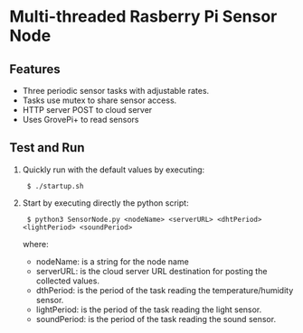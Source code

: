# Multi-threaded Rasberry Pi Sensor Node

## Features
- Three periodic sensor tasks with adjustable rates.
- Tasks use mutex to share sensor access.
- HTTP server POST to cloud server
- Uses GrovePi+ to read sensors

## Test and Run
1) Quickly run with the default values by executing:

        $ ./startup.sh

2) Start by executing directly the python script:

        $ python3 SensorNode.py <nodeName> <serverURL> <dhtPeriod> <lightPeriod> <soundPeriod>

    where:
    * nodeName: is a string for the node name
    * serverURL: is the cloud server URL destination for posting the collected values.
    * dthPeriod: is the period of the task reading the temperature/humidity sensor.
    * lightPeriod: is the period of the task reading the light sensor.
    * soundPeriod: is the period of the task reading the sound sensor.
